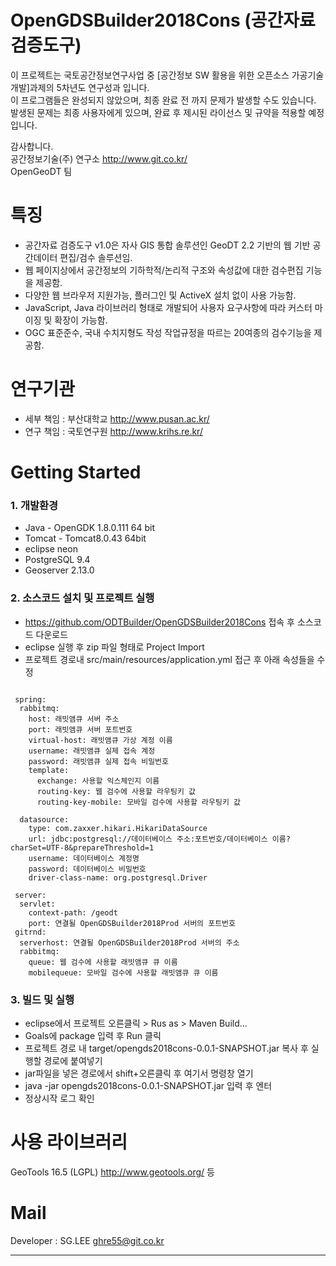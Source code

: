 <a name="korean"></a>
OpenGDSBuilder2018Cons (공간자료 검증도구) 
=======
이 프로젝트는 국토공간정보연구사업 중 [공간정보 SW 활용을 위한 오픈소스 가공기술 개발]과제의 5차년도 연구성과 입니다.<br>
이 프로그램들은 완성되지 않았으며, 최종 완료 전 까지 문제가 발생할 수도 있습니다.<br>
발생된 문제는 최종 사용자에게 있으며, 완료 후 제시된 라이선스 및 규약을 적용할 예정입니다.<br>

감사합니다.<br>
공간정보기술(주) 연구소 <link>http://www.git.co.kr/<br>
OpenGeoDT 팀


특징
=====
- 공간자료 검증도구 v1.0은 자사 GIS 통합 솔루션인 GeoDT 2.2 기반의 웹 기반 공간데이터 편집/검수 솔루션임.
- 웹 페이지상에서 공간정보의 기하학적/논리적 구조와 속성값에 대한 검수편집 기능을 제공함.
- 다양한 웹 브라우저 지원가능, 플러그인 및 ActiveX 설치 없이 사용 가능함.
- JavaScript, Java 라이브러리 형태로 개발되어 사용자 요구사항에 따라 커스터 마이징 및 확장이 가능함.
- OGC 표준준수, 국내 수치지형도 작성 작업규정을 따르는 20여종의 검수기능을 제공함. 


연구기관
=====
- 세부 책임 : 부산대학교 <link>http://www.pusan.ac.kr/<br>
- 연구 책임 : 국토연구원 <link>http://www.krihs.re.kr/


Getting Started
=====
### 1. 개발환경 ###
- Java - OpenGDK 1.8.0.111 64 bit
- Tomcat - Tomcat8.0.43 64bit
- eclipse neon 
- PostgreSQL 9.4 
- Geoserver 2.13.0

### 2. 소스코드 설치 및 프로젝트 실행 ###
- https://github.com/ODTBuilder/OpenGDSBuilder2018Cons 접속 후 소스코드 다운로드
- eclipse 실행 후 zip 파일 형태로 Project Import
- 프로젝트 경로내 src/main/resources/application.yml 접근 후 아래 속성들을 수정
<pre><code>
 spring:
  rabbitmq:
    host: 래빗앰큐 서버 주소
    port: 래빗앰큐 서버 포트번호
    virtual-host: 래빗앰큐 가상 계정 이름
    username: 래빗앰큐 실제 접속 계정
    password: 래빗앰큐 실제 접속 비밀번호
    template:
      exchange: 사용할 익스체인지 이름
      routing-key: 웹 검수에 사용할 라우팅키 값
      routing-key-mobile: 모바일 검수에 사용할 라우팅키 값
  
  datasource:
    type: com.zaxxer.hikari.HikariDataSource
    url: jdbc:postgresql://데이터베이스 주소:포트번호/데이터베이스 이름?charSet=UTF-8&prepareThreshold=1
    username: 데이터베이스 계정명
    password: 데이터베이스 비밀번호
    driver-class-name: org.postgresql.Driver  
   
 server:
  servlet:
    context-path: /geodt
    port: 연결될 OpenGDSBuilder2018Prod 서버의 포트번호
 gitrnd:
  serverhost: 연결될 OpenGDSBuilder2018Prod 서버의 주소
  rabbitmq:
    queue: 웹 검수에 사용할 래빗앰큐 큐 이름
    mobilequeue: 모바일 검수에 사용할 래빗앰큐 큐 이름
</code></pre>
### 3. 빌드 및 실행 ###
 - eclipse에서 프로젝트 오른클릭 > Rus as > Maven Build...
 - Goals에 package 입력 후 Run 클릭
 - 프로젝트 경로 내 target/opengds2018cons-0.0.1-SNAPSHOT.jar 복사 후 실행할 경로에 붙여넣기
 - jar파일을 넣은 경로에서 shift+오른클릭 후 여기서 명령창 열기
 - java -jar opengds2018cons-0.0.1-SNAPSHOT.jar 입력 후 엔터
 - 정상시작 로그 확인

사용 라이브러리
=====
GeoTools 16.5 (LGPL) http://www.geotools.org/
등

Mail
=====
Developer : SG.LEE
ghre55@git.co.kr



-----

